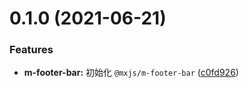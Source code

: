 # 0.1.0 (2021-06-21)


### Features

* **m-footer-bar:** 初始化 `@mxjs/m-footer-bar` ([c0fd926](https://github.com/miaoxing/mxjs-m-footer-bar/commit/c0fd926b253ed3a8465bf6103e31b8f67859b41d))
